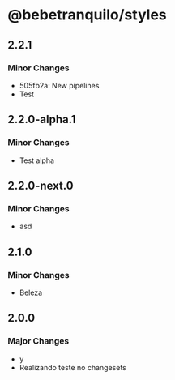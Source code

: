 # @bebetranquilo/styles

## 2.2.1

### Minor Changes

- 505fb2a: New pipelines
- Test

## 2.2.0-alpha.1

### Minor Changes

- Test alpha

## 2.2.0-next.0

### Minor Changes

- asd

## 2.1.0

### Minor Changes

- Beleza

## 2.0.0

### Major Changes

- y
- Realizando teste no changesets
